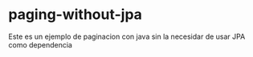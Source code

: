 # paging-without-jpa
 Este es un ejemplo de paginacion con java sin la necesidar de usar JPA como dependencia
